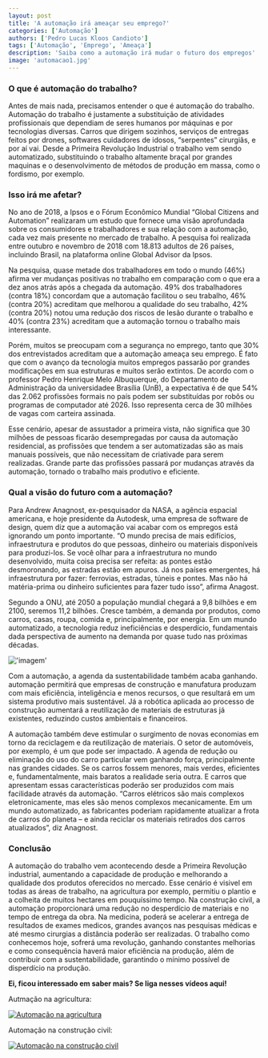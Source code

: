 ```yaml
---
layout: post
title: 'A automação irá ameaçar seu emprego?'
categories: ['Automação']
authors: ['Pedro Lucas Kloos Candioto']
tags: ['Automação', 'Emprego', 'Ameaça']
description: 'Saiba como a automação irá mudar o futuro dos empregos'
image: 'automacao1.jpg'
---
```


### O que é automação do trabalho?

Antes de mais nada, precisamos entender o que é automação do trabalho. Automação do trabalho é justamente a substituição de atividades profissionais que dependiam de seres humanos por máquinas e por tecnologias diversas. Carros que dirigem sozinhos, serviços de entregas feitos por drones, softwares cuidadores de idosos, “serpentes” cirurgiãs, e por aí vai. Desde a Primeira Revolução Industrial o trabalho vem sendo automatizado, substituindo o trabalho altamente braçal por grandes maquinas e o desenvolvimento de métodos de produção em massa, como o fordismo, por exemplo.

### Isso irá me afetar?

No ano de 2018, a Ipsos e o Fórum Econômico Mundial “Global Citizens and Automation” realizaram um estudo que fornece uma visão aprofundada sobre os consumidores e trabalhadores e sua relação com a automação, cada vez mais presente no mercado de trabalho. A pesquisa foi realizada entre outubro e novembro de 2018 com 18.813 adultos de 26 países, incluindo Brasil, na plataforma online Global Advisor da Ipsos.

Na pesquisa, quase metade dos trabalhadores em todo o mundo (46%) afirma ver mudanças positivas no trabalho em comparação com o que era a dez anos atrás após a chegada da automação. 49% dos trabalhadores (contra 18%) concordam que a automação facilitou o seu trabalho, 46% (contra 20%) acreditam que melhorou a qualidade do seu trabalho, 42% (contra 20%) notou uma redução dos riscos de lesão durante o trabalho e 40% (contra 23%) acreditam que a automação tornou o trabalho mais interessante.

Porém, muitos se preocupam com a segurança no emprego, tanto que 30% dos entrevistados acreditam que a automação ameaça seu emprego. É fato que com o avanço da tecnologia muitos empregos passarão por grandes modificações em sua estruturas e muitos serão extintos. De acordo com o professor Pedro Henrique Melo Albuquerque, do Departamento de Administração da universidadee Brasília (UnB), a expectativa é de que 54% das 2.062 profissões formais no país podem ser substituídas por robôs ou programas de computador até 2026. Isso representa cerca de 30 milhões de vagas com carteira assinada.

Esse cenário, apesar de assustador a primeira vista, não significa que 30 milhões de pessoas ficarão desempregadas por causa da automação residencial, as profissões que tendem a ser automatizadas são as mais manuais possíveis, que não necessitam de criativade para serem realizadas. Grande parte das profissões passará por mudanças através da automação, tornado o trabalho mais produtivo e eficiente.

### Qual a visão do futuro com a automação?

Para Andrew Anagnost, ex-pesquisador da NASA, a agência espacial americana, e hoje presidente da Autodesk, uma empresa de software de design, quem diz que a automação vai acabar com os empregos está ignorando um ponto importante. “O mundo precisa de mais edifícios, infraestrutura e produtos do que pessoas, dinheiro ou materiais disponíveis para produzi-los. Se você olhar para a infraestrutura no mundo desenvolvido, muita coisa precisa ser refeita: as pontes estão desmoronando, as estradas estão em apuros. Já nos países emergentes, há infraestrutura por fazer: ferrovias, estradas, túneis e pontes. Mas não há matéria-prima ou dinheiro suficientes para fazer tudo isso”, afirma Anagost.

Segundo a ONU, até 2050 a população mundial chegará a 9,8 bilhões e em 2100, seremos 11,2 bilhões. Cresce também, a demanda por produtos, como carros, casas, roupa, comida e, principalmente, por energia. Em um mundo automatizado, a tecnologia reduz ineficiências e desperdício, fundamentais dada perspectiva de aumento na demanda por quase tudo nas próximas décadas.

!['imagem'](/42/images/post/cidadeverde.jpg)

Com a automação, a agenda da sustentabilidade também acaba ganhando. automação permitirá que empresas de construção e manufatura produzam com mais eficiência, inteligência e menos recursos, o que resultará em um sistema produtivo mais sustentável. Já a robótica aplicada ao processo de construção aumentará a reutilização de materiais de estruturas já existentes, reduzindo custos ambientais e financeiros.

A automação também deve estimular o surgimento de novas economias em torno da reciclagem e da reutilização de materiais. O setor de automóveis, por exemplo, é um que pode ser impactado. A agenda de redução ou eliminação do uso do carro particular vem ganhando força, principalmente nas grandes cidades. Se os carros fossem menores, mais verdes, eficientes e, fundamentalmente, mais baratos a realidade seria outra. E carros que apresentam essas características poderão ser produzidos com mais facilidade através da automação. “Carros elétricos são mais complexos eletronicamente, mas eles são menos complexos mecanicamente. Em um mundo automatizado, as fabricantes poderiam rapidamente atualizar a frota de carros do planeta – e ainda reciclar os materiais retirados dos carros atualizados”, diz Anagnost.

### Conclusão

A automação do trabalho vem acontecendo desde a Primeira Revolução industrial, aumentando a capacidade de produção e melhorando a qualidade dos produtos oferecidos no mercado. Esse cenário é visivel em todas as áreas de trabalho, na agricultura por exemplo, permitiu o plantio e a colheita de muitos hectares em pouquíssimo tempo. Na construção civil, a automação proporcionará uma redução no desperdício de materiais e no tempo de entrega da obra. Na medicina, poderá se acelerar a entrega de resultados de exames medicos, grandes avanços nas pesquisas médicas e até mesmo cirurgias a distância poderão ser realizadas. O trabalho como conhecemos hoje, sofrerá uma revolução, ganhando constantes melhorias e como consequência haverá maior eficiência na produção, além de contribuir com a sustentabilidade, garantindo o mínimo possível de disperdício na produção.


**Ei, ficou interessado em saber mais? Se liga nesses vídeos aqui!**

Autmação na agricultura:

[![Automação na agricultura](http://img.youtube.com/vi/FdX4wDMqcLA/0.jpg)](http://www.youtube.com/watch?v=FdX4wDMqcLA)

Automação na construção civil:

[![Automação na construção civil](http://img.youtube.com/vi/JwiecFx-i50/0.jpg)](http://www.youtube.com/watch?v=JwiecFx-i50)

